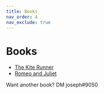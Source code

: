 ```yaml
---
title: Books
nav_order: 4
nav_exclude: true
---
```


# Books
- [The Kite Runner](/The-Kite-Runner.pdf)
- [Romeo and Juliet](/Romeo-and-Juliet.pdf)

Want another book? DM joseph#9050
